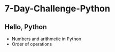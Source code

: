 # 7-Day-Challenge-Python


## Hello, Python
- Numbers and arithmetic in Python
- Order of operations 
